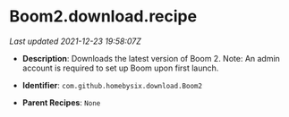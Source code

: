 # Boom2.download.recipe

_Last updated 2021-12-23 19:58:07Z_

- **Description**: Downloads the latest version of Boom 2. Note: An admin account is required to set up Boom upon first launch.

- **Identifier**: `com.github.homebysix.download.Boom2`

- **Parent Recipes**: `None`